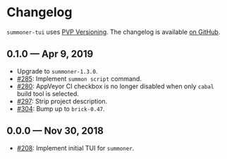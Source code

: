 # Changelog

`summoner-tui` uses [PVP Versioning][1].
The changelog is available [on GitHub][2].

## 0.1.0 — Apr 9, 2019

* Upgrade to `summoner-1.3.0`.
* [#285](https://github.com/kowainik/summoner/issues/285):
  Implement `summon script` command.
* [#280](https://github.com/kowainik/summoner/issues/280):
  AppVeyor CI checkbox is no longer disabled when only `cabal` build tool is
  selected.
* [#297](https://github.com/kowainik/summoner/issues/297):
  Strip project description.
* [#304](https://github.com/kowainik/summoner/issues/304):
  Bump up to `brick-0.47`.

## 0.0.0 — Nov 30, 2018

* [#208](https://github.com/kowainik/summoner/issues/208):
   Implement initial TUI for `summoner`.

[1]: https://pvp.haskell.org
[2]: https://github.com/kowainik/summoner/releases
